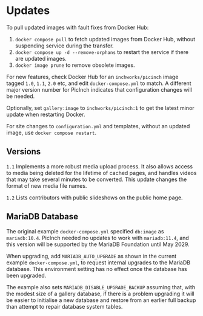 # Updates
To pull updated images with fault fixes from Docker Hub:
1. `docker compose pull` to fetch updated images from Docker Hub, without suspending service during the transfer.
1. `docker compose up -d --remove-orphans` to restart the service if there are updated images.
1. `docker image prune` to remove obsolete images.

For new features, check Docker Hub for an `inchworks/picinch` image tagged `1.0`, `1.1`, `2.0` etc, and edit `docker-compose.yml` to match. A different major version number for PicInch indicates that configuration changes will be needed.

Optionally, set `gallery:image` to `inchworks/picinch:1` to get the latest minor update when restarting Docker.

For site changes to `configuration.yml` and templates, without an updated image, use `docker compose restart`.

## Versions
`1.1` Implements a more robust media upload process. It also allows access to media being deleted for the lifetime of cached pages, and handles videos that may take several minutes to be converted. This update changes the format of new media file names.

`1.2` Lists contributors with public slideshows on the public home page.

## MariaDB Database
The original example `docker-compose.yml` specified `db:image` as `mariadb:10.4`.
PicInch needed no updates to work with `mariadb:11.4`, and this version will be supported by the MariaDB Foundation until May 2029.

When upgrading, add `MARIADB_AUTO_UPGRADE` as shown in the current example `docker-compose.yml`, to request internal upgrades to the MariaDB database. This environment setting has no effect once the database has been upgraded.

The example also sets `MARIADB_DISABLE_UPGRADE_BACKUP` assuming that, with the modest size of a gallery database, if there is a problem upgrading it will be easier to initialise a new database and restore from an earlier full backup than attempt to repair database system tables.